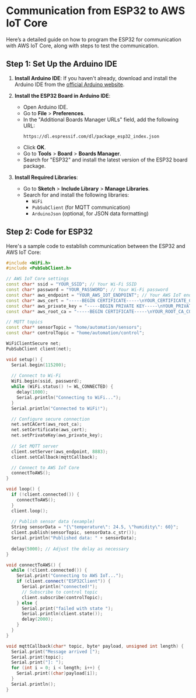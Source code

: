 # Communication from ESP32 to AWS IoT Core

Here’s a detailed guide on how to program the ESP32 for communication with AWS IoT Core, along with steps to test the communication.

## Step 1: Set Up the Arduino IDE

1. **Install Arduino IDE**: If you haven't already, download and install the Arduino IDE from the [official Arduino website](https://www.arduino.cc/en/software).

2. **Install the ESP32 Board in Arduino IDE**:
   - Open Arduino IDE.
   - Go to **File** > **Preferences**.
   - In the "Additional Boards Manager URLs" field, add the following URL:
     ```
     https://dl.espressif.com/dl/package_esp32_index.json
     ```
   - Click **OK**.
   - Go to **Tools** > **Board** > **Boards Manager**.
   - Search for "ESP32" and install the latest version of the ESP32 board package.

3. **Install Required Libraries**:
   - Go to **Sketch** > **Include Library** > **Manage Libraries**.
   - Search for and install the following libraries:
     - `WiFi`
     - `PubSubClient` (for MQTT communication)
     - `ArduinoJson` (optional, for JSON data formatting)

## Step 2: Code for ESP32

Here's a sample code to establish communication between the ESP32 and AWS IoT Core:

```cpp
#include <WiFi.h>
#include <PubSubClient.h>

// AWS IoT Core settings
const char* ssid = "YOUR_SSID"; // Your Wi-Fi SSID
const char* password = "YOUR_PASSWORD"; // Your Wi-Fi password
const char* aws_endpoint = "YOUR_AWS_IOT_ENDPOINT"; // Your AWS IoT endpoint (without https:// and trailing /)
const char* aws_cert = "-----BEGIN CERTIFICATE-----\nYOUR_CERTIFICATE_CONTENT\n-----END CERTIFICATE-----\n";
const char* aws_private_key = "-----BEGIN PRIVATE KEY-----\nYOUR_PRIVATE_KEY_CONTENT\n-----END PRIVATE KEY-----\n";
const char* aws_root_ca = "-----BEGIN CERTIFICATE-----\nYOUR_ROOT_CA_CONTENT\n-----END CERTIFICATE-----\n";

// MQTT topics
const char* sensorTopic = "home/automation/sensors";
const char* controlTopic = "home/automation/control";

WiFiClientSecure net;
PubSubClient client(net);

void setup() {
  Serial.begin(115200);
  
  // Connect to Wi-Fi
  WiFi.begin(ssid, password);
  while (WiFi.status() != WL_CONNECTED) {
    delay(1000);
    Serial.println("Connecting to WiFi...");
  }
  Serial.println("Connected to WiFi!");

  // Configure secure connection
  net.setCACert(aws_root_ca);
  net.setCertificate(aws_cert);
  net.setPrivateKey(aws_private_key);
  
  // Set MQTT server
  client.setServer(aws_endpoint, 8883);
  client.setCallback(mqttCallback);

  // Connect to AWS IoT Core
  connectToAWS();
}

void loop() {
  if (!client.connected()) {
    connectToAWS();
  }
  client.loop();
  
  // Publish sensor data (example)
  String sensorData = "{\"temperature\": 24.5, \"humidity\": 60}";
  client.publish(sensorTopic, sensorData.c_str());
  Serial.println("Published data: " + sensorData);
  
  delay(5000); // Adjust the delay as necessary
}

void connectToAWS() {
  while (!client.connected()) {
    Serial.print("Connecting to AWS IoT...");
    if (client.connect("ESP32Client")) {
      Serial.println("connected!");
      // Subscribe to control topic
      client.subscribe(controlTopic);
    } else {
      Serial.print("failed with state ");
      Serial.println(client.state());
      delay(2000);
    }
  }
}

void mqttCallback(char* topic, byte* payload, unsigned int length) {
  Serial.print("Message arrived [");
  Serial.print(topic);
  Serial.print("]: ");
  for (int i = 0; i < length; i++) {
    Serial.print((char)payload[i]);
  }
  Serial.println();
}



